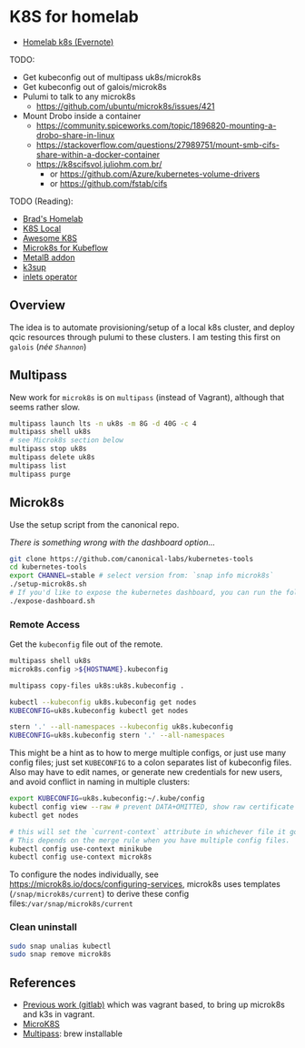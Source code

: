 # K8S for homelab

- [Homelab k8s (Evernote)](https://www.evernote.com/shard/s60/nl/6925909/0f1ce0c5-d777-4b44-9273-cf4f14b496d2/) 

TODO:

- Get kubeconfig out of multipass uk8s/microk8s
- Get kubeconfig out of galois/microk8s
- Pulumi to talk to any microk8s
  - <https://github.com/ubuntu/microk8s/issues/421>
- Mount Drobo inside a container
  - <https://community.spiceworks.com/topic/1896820-mounting-a-drobo-share-in-linux>
  - <https://stackoverflow.com/questions/27989751/mount-smb-cifs-share-within-a-docker-container>
  - <https://k8scifsvol.juliohm.com.br/>
    - or <https://github.com/Azure/kubernetes-volume-drivers>
    - or <https://github.com/fstab/cifs>

TODO (Reading):

- [Brad's Homelab](https://github.com/bradfitz/homelab/)
- [K8S Local](https://github.com/yogeek/kubernetes-local-development)
- [Awesome K8S](https://ramitsurana.github.io/awesome-kubernetes/)
- [Microk8s for Kubeflow](https://www.kubeflow.org/docs/other-guides/virtual-dev/getting-started-multipass/)
- [MetalB addon](https://metallb.universe.tf/)
- [k3sup](https://blog.alexellis.io/raspberry-pi-homelab-with-k3sup/)
- [inlets operator](https://github.com/inlets/inlets-operator)

## Overview

The idea is to automate provisioning/setup of a local k8s cluster, and deploy qcic resources through pulumi to these clusters. I am testing this first on `galois` (*née `Shannon`*)

## Multipass

New work for `microk8s` is on `multipass` (instead of Vagrant), although that seems rather slow.

```bash
multipass launch lts -n uk8s -m 8G -d 40G -c 4
multipass shell uk8s
# see Microk8s section below
multipass stop uk8s
multipass delete uk8s
multipass list
multipass purge
```

## Microk8s

Use the setup script from the canonical repo.

*There is something wrong with the dashboard option...*

```bash
git clone https://github.com/canonical-labs/kubernetes-tools
cd kubernetes-tools
export CHANNEL=stable # select version from: `snap info microk8s`
./setup-microk8s.sh
# If you'd like to expose the kubernetes dashboard, you can run the following:
./expose-dashboard.sh
```

### Remote Access

Get the `kubeconfig` file out of the remote.

```bash
multipass shell uk8s
microk8s.config >${HOSTNAME}.kubeconfig

multipass copy-files uk8s:uk8s.kubeconfig .

kubectl --kubeconfig uk8s.kubeconfig get nodes
KUBECONFIG=uk8s.kubeconfig kubectl get nodes

stern '.' --all-namespaces --kubeconfig uk8s.kubeconfig
KUBECONFIG=uk8s.kubeconfig stern '.' --all-namespaces
```

This might be a hint as to how to merge multiple configs, or just use many config files; just set `KUBECONFIG` to a colon separates list of kubeconfig files.
Also may have to edit names, or generate new credentials for new users, and avoid conflict in naming in multiple clusters:

```bash
export KUBECONFIG=uk8s.kubeconfig:~/.kube/config
kubectl config view --raw # prevent DATA+OMITTED, show raw certificate data.
kubectl get nodes

# this will set the `current-context` attribute in whichever file it got it from
# This depends on the merge rule when you have multiple config files.
kubectl config use-context minikube
kubectl config use-context microk8s
```

To configure the nodes individually, see <https://microk8s.io/docs/configuring-services>, microk8s uses templates (`/snap/microk8s/current`) to derive these config files:`/var/snap/microk8s/current`

### Clean uninstall

```bash
sudo snap unalias kubectl
sudo snap remove microk8s
```

## References

- [Previous work (gitlab)](https://gitlab.com/daneroo/canonical-microk8s-k3s)
  which was vagrant based, to bring up microk8s and k3s in vagrant.
- [MicroK8S](https://microk8s.io/#get-started)
- [Multipass](https://multipass.run/docs): brew installable
